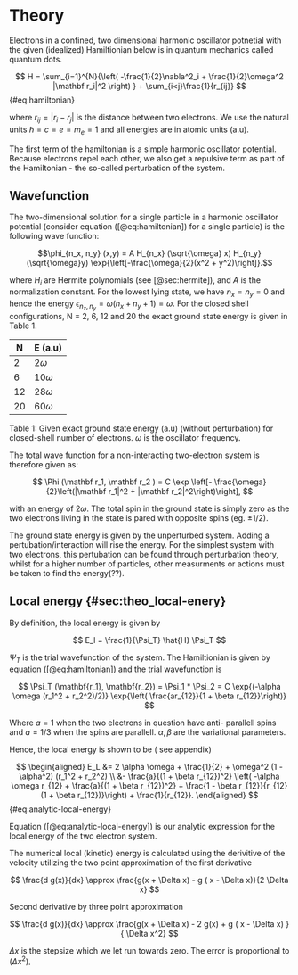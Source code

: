 # Theory

Electrons in a confined, two dimensional harmonic oscillator potnetial with the given (idealized) Hamiltionian below is in quantum mechanics called quantum dots. 

$$ H = \sum_{i=1}^{N}{\left( -\frac{1}{2}\nabla^2_i + \frac{1}{2}\omega^2 |\mathbf r_i|^2 \right) } + \sum_{i<j}\frac{1}{r_{ij}} $$ 
{#eq:hamiltonian}

where $r_{ij} = |r_i - r_j|$ is the distance between two electrons. We use the natural units $\hbar = c = e = m_e = 1$ and all energies are in atomic units (a.u).

The first term of the hamiltonian is a simple harmonic oscillator potential. Because electrons repel each other, we also get a repulsive term as part of the Hamiltonian - the so-called perturbation of the system. 

## Wavefunction

The two-dimensional solution for a single particle in a harmonic oscillator potential (consider equation ([@eq:hamiltonian]) for a single particle) is the following wave function:

$$\phi_{n_x, n_y} (x,y) = A H_{n_x} (\sqrt{\omega} x) H_{n_y}(\sqrt{\omega}y) \exp{\left[-\frac{\omega}{2}(x^2 + y^2)\right]}.$$

where $H_{i}$ are Hermite polynomials (see [@sec:hermite]), and $A$ is the normalization constant. For the lowest lying state, we have $n_x = n_y = 0$ and hence the energy $\epsilon_{n_x, n_y} = \omega(n_x + n_y + 1) = \omega$. For the closed shell configurations, N = 2, 6, 12 and 20 the exact ground state energy is given in Table 1.

| N  	| E (a.u)       |
|----	|-----------	|
| $2$  	| $2 \omega$  	|
| $6$	| $10 \omega$ 	|
| $12$ 	| $28 \omega$ 	|
| $20$ 	| $60 \omega$ 	| 
Table 1: Given exact ground state energy (a.u) (without perturbation) for closed-shell number of electrons. $\omega$ is the oscillator frequency. 


The total wave function for a non-interacting two-electron system is therefore given as:

$$ \Phi (\mathbf r_1, \mathbf r_2 ) = C \exp \left[- \frac{\omega}{2}\left(|\mathbf r_1|^2 + |\mathbf r_2|^2\right)\right], $$

with an energy of $2\omega$. The total spin in the ground state is simply zero as the two electrons living in the state is pared with opposite spins (eg. $\pm 1/2$). <!-- Is this correct?. -->

The ground state energy is given by the unperturbed system. Adding a pertubation/interaction will rise the energy. For the simplest system with two electrons, this pertubation can be found through perturbation theory, whilst for a higher number of particles, other measurments or actions must be taken to find the energy(??).

## Local energy {#sec:theo_local-enery}

By definition, the local energy is given by 

$$ E_l = \frac{1}{\Psi_T} \hat{H} \Psi_T $$

$\Psi_T$ is the trial wavefunction of the system. The Hamiltionian is given by equation ([@eq:hamiltonian]) and the trial wavefunction is 

$$ \Psi_T (\mathbf{r_1}, \mathbf{r_2}) = \Psi_1  * \Psi_2 = C \exp{(-\alpha \omega (r_1^2 + r_2^2)/2)} \exp{\left( \frac{ar_{12}}{1 + \beta r_{12}}\right)} $$

Where $a = 1$ when the two electrons in question have anti- parallell spins and $a = 1/3$ when the spins are parallell. $\alpha, \beta$ are the variational parameters. 

Hence, the local energy is shown to be ( see appendix) 

$$ \begin{aligned}
E_L &= 2 \alpha \omega + \frac{1}{2} + \omega^2 (1 - \alpha^2) (r_1^2 + r_2^2) \\
&- \frac{a}{(1 + \beta r_{12})^2} \left( -\alpha \omega r_{12} + \frac{a}{(1 + \beta r_{12})^2} + \frac{1 - \beta r_{12}}{r_{12}(1 + \beta r_{12})}\right) + \frac{1}{r_{12}}.
\end{aligned} $$ 
{#eq:analytic-local-energy} <!-- Is this correct?. -->

Equation ([@eq:analytic-local-energy]) is our analytic expression for the local energy of the two electron system. 

The numerical local (kinetic) energy is calculated using the derivitive of the velocity utilizing the two point approximation of the first derivative

$$ \frac{d g(x)}{dx} \approx \frac{g(x + \Delta x) - g ( x - \Delta x)}{2 \Delta x}  $$

Second derivative by three point approximation

$$ \frac{d g(x)}{dx} \approx \frac{g(x + \Delta x) - 2 g(x)  + g ( x - \Delta x) }{ \Delta x^2}  $$

$\Delta x$ is the stepsize which we let run towards zero. The error is proportional to $(\Delta x ^2 )$.
